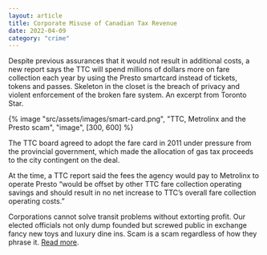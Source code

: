 ```yaml
---
layout: article
title: Corporate Misuse of Canadian Tax Revenue
date: 2022-04-09
category: "crime"
---
```


Despite previous assurances that it would not result in additional costs, a new report says the TTC will spend millions of dollars more on fare collection each year by using the Presto smartcard instead of tickets, tokens and passes. Skeleton in the closet is the breach of privacy and violent enforcement of the broken fare system. An excerpt from Toronto Star.

<!-- excerpt -->

{% image "src/assets/images/smart-card.png", "TTC, Metrolinx and the Presto scam", "image", [300, 600] %}

The TTC board agreed to adopt the fare card in 2011 under pressure from the provincial government, which made the allocation of gas tax proceeds to the city contingent on the deal.

At the time, a TTC report said the fees the agency would pay to Metrolinx to operate Presto “would be offset by other TTC fare collection operating savings and should result in no net increase to TTC’s overall fare collection operating costs.”

Corporations cannot solve transit problems without extorting profit. Our elected officials not only dump founded but screwed public in exchange fancy new toys and luxury dine ins. Scam is a scam regardless of how they phrase it. [Read more](https://www.thestar.com/news/gta/2018/06/08/presto-to-cost-ttc-millions-more-than-current-fare-system.html?fbclid=IwAR2SEDJ6TFj53MEsOoZ6MGz9LxTFh8UALIbLqe5WxPmI2gaVGsZsYz1fYzw).
